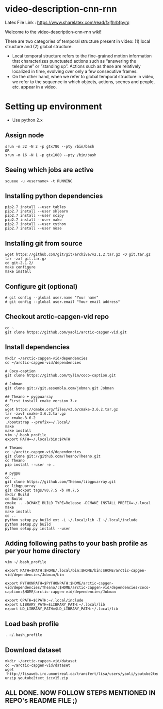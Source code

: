 # video-description-cnn-rnn

Latex File Link : https://www.sharelatex.com/read/fxjfhrbfpyrq


Welcome to the video-description-cnn-rnn wiki!

There are two categories of temporal structure present in video: (1) local structure and (2) global structure.
- Local temporal structure refers to the fine-grained motion information that characterizes punctuated actions such
as “answering the telephone” or “standing up”. Actions such as these are relatively localized in time, evolving over only a few consecutive frames.
- On the other hand, when we refer to global temporal structure in video, we refer to the sequence in which objects, actions, scenes and people, etc. appear in a video.

# Setting up environment
- Use python 2.x

## Assign node
```
srun -n 32 -N 2 -p gtx780 --pty /bin/bash
OR
srun -n 16 -N 1 -p gtx1080 --pty /bin/bash
```

## Seeing which jobs are active
```
squeue -u <username> -t RUNNING
```

## Installing python dependencies
```
pip2.7 install --user tables
pip2.7 install --user sklearn
pip2.7 install --user scipy
pip2.7 install --user mako
pip2.7 install --user cython
pip2.7 install --user nose
```

## Installing git from source
```
wget https://github.com/git/git/archive/v2.1.2.tar.gz -O git.tar.gz
tar -zxf git.tar.gz
cd git-2.1.2/
make configure
make install
```

## Configure git (optional)
```
# git config --global user.name "Your name"
# git config --global user.email "Your email address"
```

## Checkout arctic-capgen-vid repo
```
cd ~
git clone https://github.com/yaoli/arctic-capgen-vid.git
```

## Install dependencies
```
mkdir ~/arctic-capgen-vid/dependencies
cd ~/arctic-capgen-vid/dependencies

# Coco-caption
git clone https://github.com/tylin/coco-caption.git

# Jobman
git clone git://git.assembla.com/jobman.git Jobman

## Theano + pygpuarray
# First install cmake version 3.x
cd
wget https://cmake.org/files/v3.6/cmake-3.6.2.tar.gz
tar -zxvf cmake-3.6.2.tar.gz
cd cmake-3.6.2
./bootstrap --prefix=~/.local/
make
make install
vim ~/.bash_profile
export PATH=~/.local/bin:$PATH

# Theano
cd ~/arctic-capgen-vid/dependencies
git clone git://github.com/Theano/Theano.git
cd Theano
pip install --user -e .

# pygpu
cd ..
git clone https://github.com/Theano/libgpuarray.git
cd libgpuarray
git checkout tags/v0.7.5 -b v0.7.5
mkdir Build
cd Build
cmake .. -DCMAKE_BUILD_TYPE=Release -DCMAKE_INSTALL_PREFIX=~/.local
make
make install
cd ..
python setup.py build_ext -L ~/.local/lib -I ~/.local/include
python setup.py build
python setup.py install --user
```

## Adding following paths to your bash profile as per your home directory 
```
vim ~/.bash_profile

export PATH=$PATH:$HOME/.local/bin:$HOME/bin:$HOME/arctic-capgen-vid/dependencies/Jobman/bin

export PYTHONPATH=$PYTHONPATH:$HOME/arctic-capgen-vid/dependencies/Theano/:$HOME/arctic-capgen-vid/dependencies/coco-caption:$HOME/arctic-capgen-vid/dependencies/Jobman

export CPATH=$CPATH:~/.local/include
export LIBRARY_PATH=$LIBRARY_PATH:~/.local/lib
export LD_LIBRARY_PATH=$LD_LIBRARY_PATH:~/.local/lib
```

## Load bash profile
```
. ~/.bash_profile
```

## Download dataset
```
mkdir ~/arctic-capgen-vid/dataset
cd ~/arctic-capgen-vid/dataset
wget 'http://lisaweb.iro.umontreal.ca/transfert/lisa/users/yaoli/youtube2text_iccv15.zip'
unzip youtube2text_iccv15.zip 
```

## ALL DONE. NOW FOLLOW STEPS MENTIONED IN REPO's README FILE ;)

